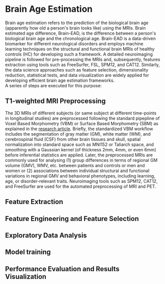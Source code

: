 # Brain Age Estimation
Brain age estimation refers to the prediction of the biological brain age (apparently how old a person's brain looks like) using the MRIs. Brain estimated age difference, Brain-EAD, is the difference between a person's biological brain age and the chronological age. Brain-EAD is a data-driven biomarker for different neurological disorders and employs machine learning techniques on the structural and functional brain MRIs of healthy controls (HC) for developing such a framework. A detailed neuroimaging pipeline is followed for pre-processing the MRIs and, subsequently, features extraction using tools such as FreeSurfer, FSL, SPM12, and CAT12. Similarly, the data science approaches such as feature selection, dimensionality reduction, statistical tests, and data visualization are widely applied for developing efficient brain age estimation frameworks.  
A series of steps are executed for this purpose:
## T1-weighted MRI Preprocessing 
The 3D MRIs of different subjects (or same subject at different time-points in longitudinal studies) are preprocessed following the standard pipepline of Voxel Based Morphometry (VBM) or Surface Based Morphometry (SBM) as explained in the [research article](https://doi.org/10.1038/s42003-022-03880-1). Briefly, the standardized VBM workflow includes the segmentation of gray matter (GM), white matter (WM), and cerebrospinal fluid (CSF) from other brain tissues and skull, spatial normalization into standard space such as MNI152 or Taliarch space, and smoothing with a Gaussian kernel (of thickness 2mm, 4mm, or even 6mm) before inferential statistics are applied. Later, the preprocessed MRIs are commonly used for analysing (1) group differences in terms of regional GM volume (GMV), WMV, etc. between patients and controls or men and women or (2) associations between individual structural and functional variations in regional GMV and behavioral phenotypes, including learning, age, or disorder-relevant traits. Neuroimaging tools such as SPM12, CAT12, and FreeSurfer are used for the automated preprocessing of MRI and PET. 
## Feature Extraction

## Feature Engineering and Feature Selection

## Exploratory Data Analysis

## Model training

## Performance Evaluation and Results Visualization

